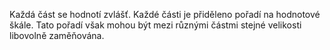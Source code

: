 <emphasis level="moderate">Každá část se hodnotí zvlášť.</emphasis><break time="0.5s"/> <prosody rate="95%">Každé části je přiděleno pořadí na hodnotové škále.</prosody><break time="0.5s"/> <emphasis level="strong">Tato pořadí však mohou být mezi různými částmi<break time="0.3s"/> stejné velikosti libovolně zaměňována.</emphasis> 
